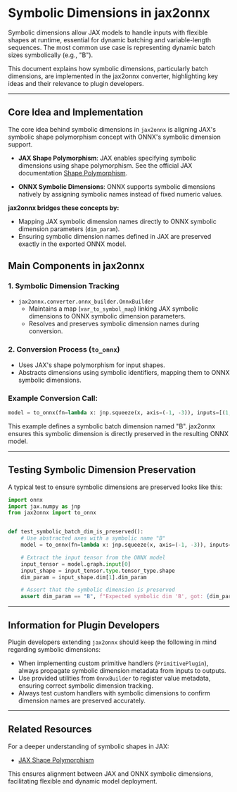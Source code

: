 # Symbolic Dimensions in jax2onnx

Symbolic dimensions allow JAX models to handle inputs with flexible shapes at runtime, essential for dynamic batching and variable-length sequences. The most common use case is representing dynamic batch sizes symbolically (e.g., "B").

This document explains how symbolic dimensions, particularly batch dimensions, are implemented in the jax2onnx converter, highlighting key ideas and their relevance to plugin developers.

---

## Core Idea and Implementation

The core idea behind symbolic dimensions in `jax2onnx` is aligning JAX's symbolic shape polymorphism concept with ONNX's symbolic dimension support.

- **JAX Shape Polymorphism**: JAX enables specifying symbolic dimensions using shape polymorphism. See the official JAX documentation [Shape Polymorphism](https://docs.jax.dev/en/latest/export/shape_poly.html).

- **ONNX Symbolic Dimensions**: ONNX supports symbolic dimensions natively by assigning symbolic names instead of fixed numeric values.

**jax2onnx bridges these concepts by:**

- Mapping JAX symbolic dimension names directly to ONNX symbolic dimension parameters (`dim_param`).
- Ensuring symbolic dimension names defined in JAX are preserved exactly in the exported ONNX model.

## Main Components in jax2onnx

### 1. Symbolic Dimension Tracking

- `jax2onnx.converter.onnx_builder.OnnxBuilder`
  - Maintains a map (`var_to_symbol_map`) linking JAX symbolic dimensions to ONNX symbolic dimension parameters.
  - Resolves and preserves symbolic dimension names during conversion.

### 2. Conversion Process (`to_onnx`)

- Uses JAX's shape polymorphism for input shapes.
- Abstracts dimensions using symbolic identifiers, mapping them to ONNX symbolic dimensions.

### Example Conversion Call:

```python
model = to_onnx(fn=lambda x: jnp.squeeze(x, axis=(-1, -3)), inputs=[(1, "B", 1)])
```

This example defines a symbolic batch dimension named "B". jax2onnx ensures this symbolic dimension is directly preserved in the resulting ONNX model.

---

## Testing Symbolic Dimension Preservation

A typical test to ensure symbolic dimensions are preserved looks like this:

```python
import onnx
import jax.numpy as jnp
from jax2onnx import to_onnx


def test_symbolic_batch_dim_is_preserved():
    # Use abstracted axes with a symbolic name "B"
    model = to_onnx(fn=lambda x: jnp.squeeze(x, axis=(-1, -3)), inputs=[(1, "B", 1)])

    # Extract the input tensor from the ONNX model
    input_tensor = model.graph.input[0]
    input_shape = input_tensor.type.tensor_type.shape
    dim_param = input_shape.dim[1].dim_param

    # Assert that the symbolic dimension is preserved
    assert dim_param == "B", f"Expected symbolic dim 'B', got: {dim_param}"
```

---

## Information for Plugin Developers

Plugin developers extending `jax2onnx` should keep the following in mind regarding symbolic dimensions:

- When implementing custom primitive handlers (`PrimitivePlugin`), always propagate symbolic dimension metadata from inputs to outputs.
- Use provided utilities from `OnnxBuilder` to register value metadata, ensuring correct symbolic dimension tracking.
- Always test custom handlers with symbolic dimensions to confirm dimension names are preserved accurately.

---

## Related Resources

For a deeper understanding of symbolic shapes in JAX:

- [JAX Shape Polymorphism](https://docs.jax.dev/en/latest/export/shape_poly.html)

This ensures alignment between JAX and ONNX symbolic dimensions, facilitating flexible and dynamic model deployment.

